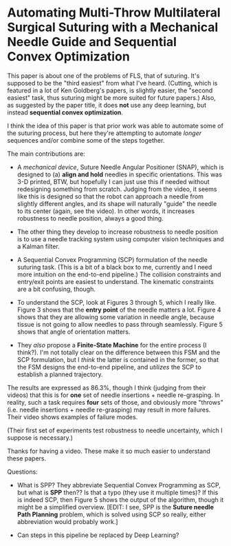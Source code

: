 # Automating Multi-Throw Multilateral Surgical Suturing with a Mechanical Needle Guide and Sequential Convex Optimization

This paper is about one of the problems of FLS, that of suturing. It's supposed
to be the "third easiest" from what I've heard. (Cutting, which is featured in a
lot of Ken Goldberg's papers, is slightly easier, the "second easiest" task,
thus suturing might be more suited for future papers.) Also, as suggested by the
paper title, it does **not** use any deep learning, but instead **sequential
convex optimization**.

I think the idea of this paper is that prior work was able to automate some of
the suturing process, but here they're attempting to automate *longer* sequences
and/or combine some of the steps together.

The main contributions are:

- A *mechanical device*, Suture Needle Angular Positioner (SNAP), which is
  designed to (a) **align and hold** needles in specific orientations. This was
  3-D printed, BTW, but hopefully I can just use this if needed without
  redesigning something from scratch. Judging from the video, it seems like this
  is designed so that the robot can approach a needle from slightly different
  angles, and its shape will naturally "guide" the needle to its center (again,
  see the video). In other words, it increases robustness to needle position,
  always a good thing.

- The other thing they develop to increase robustness to needle position is to
  use a needle tracking system using computer vision techniques and a Kalman
  filter.

- A Sequential Convex Programming (SCP) formulation of the needle suturing task.
  (This is a bit of a black box to me, currently and I need more intuition on
  the end-to-end pipeline.) The collision constraints and entry/exit points are
  easiest to understand. The kinematic constraints are a bit confusing, though.

- To understand the SCP, look at Figures 3 through 5, which I really like.
  Figure 3 shows that the **entry point** of the needle matters a lot. Figure 4
  shows that they are allowing some variation in needle angle, because tissue is
  not going to allow needles to pass through seamlessly. Figure 5 shows that
  angle of orientation matters.

- They *also* propose a **Finite-State Machine** for the entire process (I
  think?).  I'm not totally clear on the difference between this FSM and the SCP
  formulation, but I *think* the latter is contained in the former, so that the
  FSM designs the end-to-end pipeline, and *utilizes* the SCP to establish a
  planned trajectory.

The results are expressed as 86.3%, though I think (judging from their videos)
that this is for **one** set of needle insertions + needle re-grasping. In
reality, such a task requires **four** sets of those, and obviously more
"throws" (i.e.  needle insertions + needle re-grasping) may result in more
failures. Their video shows examples of failure modes.

(Their first set of experiments test robustness to needle uncertainty, which I
suppose is necessary.)

Thanks for having a video. These make it so much easier to understand these
papers.

Questions:

- What is SPP? They abbreviate Sequential Convex Programming as SCP, but what is
  **SPP** then?? Is that a typo (they use it multiple times)? If this is indeed
  SCP, then Figure 5 shows the output of the algorithm, though it might be a
  simplified overview. [EDIT: I see, SPP is the **Suture needle Path Planning**
  problem, which is solved using SCP so really, either abbreviation would
  probably work.]

- Can steps in this pipeline be replaced by Deep Learning?
